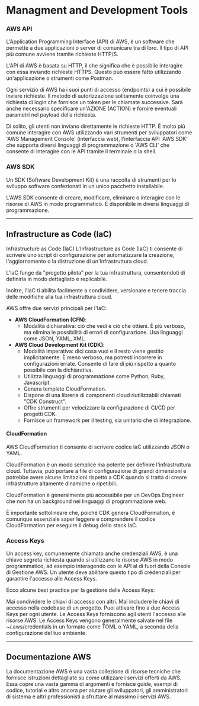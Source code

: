 # Managment and Development Tools

### AWS API
L'Application Programming Interface (API) di AWS, è un software che permette a due applicazioni o server di comunicare tra di loro. Il tipo di API più comune avviene tramite richieste HTTP/S.

L'API di AWS è basata su HTTP, il che significa che è possibile interagire con essa inviando richieste HTTPS. Questo può essere fatto utilizzando un'applicazione o strumenti come Postman.

Ogni servizio di AWS ha i suoi punti di accesso (endpoints) a cui è possibile inviare richieste. Il metodo di autorizzazione solitamente coinvolge una richiesta di login che fornisce un token per le chiamate successive. Sarà anche necessario specificare un'AZIONE (ACTION) e fornire eventuali parametri nel payload della richiesta.

Di solito, gli utenti non inviano direttamente le richieste HTTP. È molto più comune interagire con AWS utilizzando vari strumenti per sviluppatori come 'AWS Management Console' (interfaccia web), l'interfaccia API 'AWS SDK' che supporta diversi linguaggi di programmazione o 'AWS CLI' che consente di interagire con le API tramite il terminale o la shell.


### AWS SDK
Un SDK (Software Development Kit) è una raccolta di strumenti per lo sviluppo software confezionati in un unico pacchetto installabile.

L'AWS SDK consente di creare, modificare, eliminare o interagire con le risorse di AWS in modo programmatico. È disponibile in diversi linguaggi di programmazione.

---

## Infrastructure as Code (IaC)

Infrastructure as Code (IaC)
L'Infrastructure as Code (IaC) ti consente di scrivere uno script di configurazione per automatizzare la creazione, l'aggiornamento o la distruzione di un'infrastruttura cloud.

L'IaC funge da "progetto pilota" per la tua infrastruttura, consentendoti di definirla in modo dettagliato e replicabile.

Inoltre, l'IaC ti abilita facilmente a condividere, versionare e tenere traccia delle modifiche alla tua infrastruttura cloud.

AWS offre due servizi principali per l'IaC:

- **AWS CloudFormation (CFN)**: 
    - Modalità dichiarativa: ciò che vedi è ciò che ottieni. È più verboso, ma elimina le possibilità di errori di configurazione. Usa linguaggi come JSON, YAML, XML.
- **AWS Cloud Development Kit (CDK)**: 
    - Modalità imperativa: dici cosa vuoi e il resto viene gestito implicitamente. È meno verboso, ma potresti incorrere in configurazioni errate. Consente di fare di più rispetto a quanto possibile con la dichiarativa.
    - Utilizza linguaggi di programmazione come Python, Ruby, Javascript.
    - Genera template CloudFormation.
    - Dispone di una libreria di componenti cloud riutilizzabili chiamati "CDK Construct".
    - Offre strumenti per velocizzare la configurazione di CI/CD per progetti CDK.
    - Fornisce un framework per il testing, sia unitario che di integrazione.


#### CloudFormation
AWS CloudFormation ti consente di scrivere codice IaC utilizzando JSON o YAML.

CloudFormation è un modo semplice ma potente per definire l'infrastruttura cloud. Tuttavia, può portare a file di configurazione di grandi dimensioni e potrebbe avere alcune limitazioni rispetto a CDK quando si tratta di creare infrastrutture altamente dinamiche o ripetibili.

CloudFormation è generalmente più accessibile per un DevOps Engineer che non ha un background nei linguaggi di programmazione web.

È importante sottolineare che, poiché CDK genera CloudFormation, è comunque essenziale saper leggere e comprendere il codice CloudFormation per eseguire il debug dello stack IaC.

### Access Keys
Un access key, comunemente chiamato anche credenziali AWS, è una chiave segreta richiesta quando si utilizzano le risorse AWS in modo programmatico, ad esempio interagendo con le API al di fuori della Console di Gestione AWS. Un utente deve abilitare questo tipo di credenziali per garantire l'accesso alle Access Keys.

Ecco alcune best practice per la gestione delle Access Keys:

Mai condividere le chiavi di accesso con altri.
Mai includere le chiavi di accesso nella codebase di un progetto.
Puoi attivare fino a due Access Keys per ogni utente.
Le Access Keys forniscono agli utenti l'accesso alle risorse AWS.
Le Access Keys vengono generalmente salvate nel file ~/.aws/credentials in un formato come TOML o YAML, a seconda della configurazione del tuo ambiente.

---


## Documentazione AWS
La documentazione AWS è una vasta collezione di risorse tecniche che fornisce istruzioni dettagliate su come utilizzare i servizi offerti da AWS. Essa copre una vasta gamma di argomenti e fornisce guide, esempi di codice, tutorial e altro ancora per aiutare gli sviluppatori, gli amministratori di sistema e altri professionisti a sfruttare al massimo i servizi AWS.


